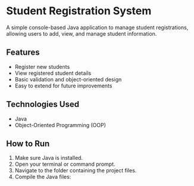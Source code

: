 # Student Registration System

A simple console-based Java application to manage student registrations, allowing users to add, view, and manage student information.

## Features

- Register new students  
- View registered student details  
- Basic validation and object-oriented design  
- Easy to extend for future improvements  

## Technologies Used

- Java  
- Object-Oriented Programming (OOP)

## How to Run

1. Make sure Java is installed.
2. Open your terminal or command prompt.
3. Navigate to the folder containing the project files.
4. Compile the Java files:


